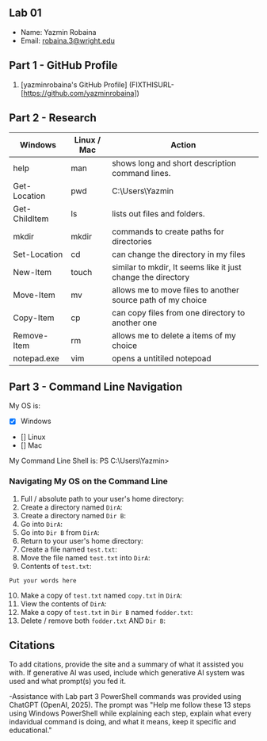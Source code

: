 ## Lab 01

- Name: Yazmin Robaina
- Email: robaina.3@wright.edu

## Part 1 - GitHub Profile

1. [yazminrobaina's GitHub Profile] (FIXTHISURL-[https://github.com/yazminrobaina])

## Part 2 - Research

| Windows      | Linux / Mac | Action                                                 |
| ---          | ---         | ---                                                    |
| help         | man         |  shows long and short description command lines.       |
| Get-Location | pwd         |  C:\Users\Yazmin                                       |
| Get-ChildItem| ls          |  lists out files and folders.                          |
| mkdir        | mkdir       |  commands to create paths for directories              |
| Set-Location | cd          |  can change the directory in my files                  |
| New-Item     | touch       |  similar to mkdir, It seems like it just change the directory                    |
| Move-Item    | mv          | allows me to move files to another source path of my choice                                                  |
| Copy-Item    | cp          | can copy files from one directory to another one                                                       |
| Remove-Item  | rm          |  allows me to delete a items of my choice                                                     |
| notepad.exe  | vim         |   opens a untitiled notepoad                                                     |  

## Part 3 - Command Line Navigation

My OS is:
- [x] Windows
- [] Linux
- [] Mac

My Command Line Shell is: PS C:\Users\Yazmin>

### Navigating My OS on the Command Line

1. Full / absolute path to your user's home directory:
2. Create a directory named `DirA`:
3. Create a directory named `Dir B`:
4. Go into `DirA`:
5. Go into `Dir B` from `DirA`:
6. Return to your user's home directory:
7. Create a file named `test.txt`:
8. Move the file named `test.txt` into `DirA`:
9. Contents of `test.txt`:
```
Put your words here
```
10. Make a copy of `test.txt` named `copy.txt` in `DirA`:
11. View the contents of `DirA`: 
12. Make a copy of `test.txt` in `Dir B` named `fodder.txt`:
13. Delete / remove both `fodder.txt` AND `Dir B`:

## Citations
To add citations, provide the site and a summary of what it assisted you with.  If generative AI was used, include which generative AI system was used and what prompt(s) you fed it.
  
   -Assistance with Lab part 3 PowerShell commands was provided using ChatGPT (OpenAI, 2025).
    The prompt was "Help me follow these 13 steps using Windows PowerShell while explaining each step, explain what every           indavidual command is doing, and what it means, keep it specific and educational."
